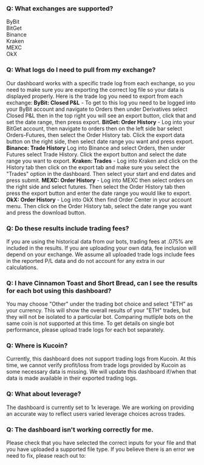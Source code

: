 ### Q: What exchanges are supported?
ByBit<br>
BitGet<br>
Binance<br>
Kraken<br>
MEXC<br>
OkX

### Q: What logs do I need to pull from my exchange?
Our dashboard works with a specific trade log from each exchange, so you need to make sure you are exporting the correct log file so your data is displayed properly. Here is the trade log you need to export from each exchange:
**ByBit: Closed P&L** - To get to this log you need to be logged into your ByBit account and navigate to Orders then under Derivatives select Closed P&L then in the top right you will see an export button, click that and set the date range, then press export.
**BitGet: Order History** - Log into your BitGet account, then navigate to orders then on the left side bar select Orders-Futures, then select the Order History tab. Click the export data button on the right side, then select date range you want and press export.
**Binance: Trade History** Log into Binance and select Orders, then under Futures select Trade History. Click the export button and select the date range you want to export.
**Kraken: Trades** - Log into Kraken and click on the History tab then click on the export tab and make sure you select the "Trades" option in the dashboard. Then select your start and end dates and press submit.
**MEXC: Order History** - Log into MEXC then select orders on the right side and select futures. Then select the Order History tab then press the export button and enter the date range you would like to export.
**OkX: Order History** - Log into OkX then find Order Center in your account menu. Then click on the Order History tab, select the date range you want and press the download button.

### Q: Do these results include trading fees?

If you are using the historical data from our bots, trading fees at .075% are included in the results.
If you are uploading your own data, fee inclusion will depend on your exchange. We assume all uploaded trade logs include fees in the reported P/L data and do not account for any extra in our calculations. 

### Q: I have Cinnamon Toast and Short Bread, can I see the results for each bot using this dashboard? 
    
You may choose "Other" under the trading bot choice and select "ETH" as your currency. This will show the overall results of your "ETH" trades, but they will not be isolated to a particular bot. Comparing mutliple bots on the same coin is not supported at this time. To get details on single bot performance, please upload trade logs for each bot separately.

### Q: Where is Kucoin? 
Currently, this dashboard does not support trading logs from Kucoin. At this time, we cannot verify profit/loss from trade logs provided by Kucoin as some necessary data is missing. We will update this dashboard if/when that data is made available in their exported trading logs. 

### Q: What about leverage?
The dashboard is currently set to 1x leverage. We are working on providing an accurate way to reflect users varied leverage choices across trades. 

### Q: The dashboard isn't working correctly for me. 
Please check that you have selected the correct inputs for your file and that you have uploaded a supported file type. If you believe there is an error we need to fix, please reach out to: 

